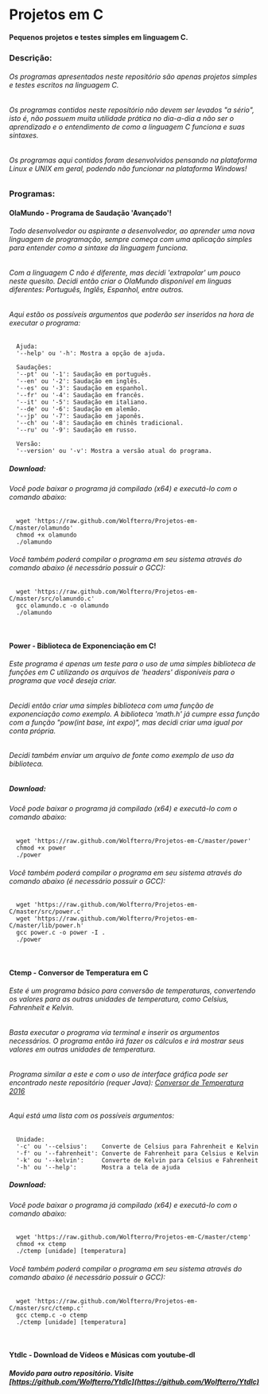 # Projetos em C
#### Pequenos projetos e testes simples em linguagem C.

### Descrição:

###### Os programas apresentados neste repositório são apenas projetos simples e testes escritos na linguagem C.
###### Os programas contidos neste repositório não devem ser levados "a sério", isto é, não possuem muita utilidade prática no dia-a-dia a não ser o aprendizado e o entendimento de como a linguagem C funciona e suas sintaxes.
###### Os programas aqui contidos foram desenvolvidos pensando na plataforma Linux e UNIX em geral, podendo não funcionar na plataforma Windows!

### Programas:

#### OlaMundo - Programa de Saudação 'Avançado'!

###### Todo desenvolvedor ou aspirante a desenvolvedor, ao aprender uma nova linguagem de programação, sempre começa com uma aplicação simples para entender como a sintaxe da linguagem funciona.
###### Com a linguagem C não é diferente, mas decidi 'extrapolar' um pouco neste quesito. Decidi então criar o OlaMundo disponível em linguas diferentes: Português, Inglês, Espanhol, entre outros.

###### Aqui estão os possíveis argumentos que poderão ser inseridos na hora de executar o programa:

      Ajuda:
      '--help' ou '-h': Mostra a opção de ajuda.
      
      Saudações:
      '--pt' ou '-1': Saudação em português.
      '--en' ou '-2': Saudação em inglês.
      '--es' ou '-3': Saudação em espanhol.
      '--fr' ou '-4': Saudação em francês.
      '--it' ou '-5': Saudação em italiano.
      '--de' ou '-6': Saudação em alemão.
      '--jp' ou '-7': Saudação em japonês.
      '--ch' ou '-8': Saudação em chinês tradicional.
      '--ru' ou '-9': Saudação em russo.
      
      Versão:
      '--version' ou '-v': Mostra a versão atual do programa.

##### Download:

###### Você pode baixar o programa já compilado (x64) e executá-lo com o comando abaixo:

      wget 'https://raw.github.com/Wolfterro/Projetos-em-C/master/olamundo'
      chmod +x olamundo
      ./olamundo

###### Você também poderá compilar o programa em seu sistema através do comando abaixo (é necessário possuir o GCC):

      wget 'https://raw.github.com/Wolfterro/Projetos-em-C/master/src/olamundo.c'
      gcc olamundo.c -o olamundo
      ./olamundo

<br />

#### Power - Biblioteca de Exponenciação em C!

###### Este programa é apenas um teste para o uso de uma simples biblioteca de funções em C utilizando os arquivos de 'headers' disponíveis para o programa que você deseja criar.
###### Decidi então criar uma simples biblioteca com uma função de exponenciação como exemplo. A biblioteca 'math.h' já cumpre essa função com a função "pow(int base, int expo)", mas decidi criar uma igual por conta própria.
###### Decidi também enviar um arquivo de fonte como exemplo de uso da biblioteca.

##### Download:

###### Você pode baixar o programa já compilado (x64) e executá-lo com o comando abaixo:

      wget 'https://raw.github.com/Wolfterro/Projetos-em-C/master/power'
      chmod +x power
      ./power

###### Você também poderá compilar o programa em seu sistema através do comando abaixo (é necessário possuir o GCC):

      wget 'https://raw.github.com/Wolfterro/Projetos-em-C/master/src/power.c'
      wget 'https://raw.github.com/Wolfterro/Projetos-em-C/master/lib/power.h'
      gcc power.c -o power -I .
      ./power

<br />

#### Ctemp - Conversor de Temperatura em C

###### Este é um programa básico para conversão de temperaturas, convertendo os valores para as outras unidades de temperatura, como Celsius, Fahrenheit e Kelvin.
###### Basta executar o programa via terminal e inserir os argumentos necessários. O programa então irá fazer os cálculos e irá mostrar seus valores em outras unidades de temperatura.
###### Programa similar a este e com o uso de interface gráfica pode ser encontrado neste repositório (requer Java):  [Conversor de Temperatura 2016](https://github.com/Wolfterro/Conversor-de-Temperatura-2016)

###### Aqui está uma lista com os possíveis argumentos:
      
      Unidade:
      '-c' ou '--celsius':    Converte de Celsius para Fahrenheit e Kelvin
      '-f' ou '--fahrenheit': Converte de Fahrenheit para Celsius e Kelvin
      '-k' ou '--kelvin':     Converte de Kelvin para Celsius e Fahrenheit
      '-h' ou '--help':       Mostra a tela de ajuda

##### Download:

###### Você pode baixar o programa já compilado (x64) e executá-lo com o comando abaixo:

      wget 'https://raw.github.com/Wolfterro/Projetos-em-C/master/ctemp'
      chmod +x ctemp
      ./ctemp [unidade] [temperatura]

###### Você também poderá compilar o programa em seu sistema através do comando abaixo (é necessário possuir o GCC):

      wget 'https://raw.github.com/Wolfterro/Projetos-em-C/master/src/ctemp.c'
      gcc ctemp.c -o ctemp
      ./ctemp [unidade] [temperatura]

<br />

#### Ytdlc - Download de Vídeos e Músicas com youtube-dl

##### Movido para outro repositório. Visite [https://github.com/Wolfterro/Ytdlc](https://github.com/Wolfterro/Ytdlc)

<br />
